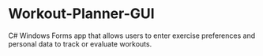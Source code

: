 # Workout-Planner-GUI
C# Windows Forms app that allows users to enter exercise preferences and personal data to track or evaluate workouts.
